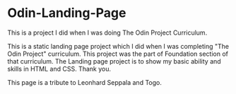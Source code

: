 # Odin-Landing-Page
This is a project I did when I was doing The Odin Project Curriculum.


This is a static landing page project which I did when I was completing "The Odin Project" curriculum. This project was the part of Foundation section of that curriculum. The Landing page project is to show my basic ability and skills in HTML and CSS. Thank you.

This page is a tribute to Leonhard Seppala and Togo.

